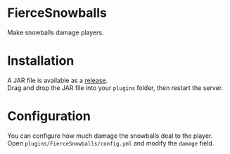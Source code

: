 # FierceSnowballs

Make snowballs damage players.

# Installation

A JAR file is available as a [release](https://github.com/honkling/FierceSnowballs/releases).<br>
Drag and drop the JAR file into your `plugins` folder, then restart the server.

# Configuration

You can configure how much damage the snowballs deal to the player.<br>
Open `plugins/FierceSnowballs/config.yml` and modify the `damage` field.
